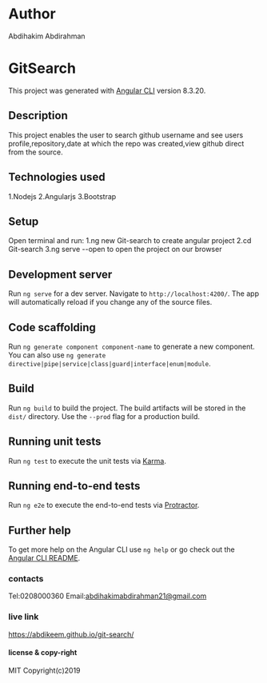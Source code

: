 # Author
Abdihakim Abdirahman

# GitSearch

This project was generated with [Angular CLI](https://github.com/angular/angular-cli) version 8.3.20.

## Description
This project enables the user to search github username and see users profile,repository,date at which the repo was created,view github direct from the source.

## Technologies used
1.Nodejs 2.Angularjs 3.Bootstrap

## Setup
Open terminal and run: 1.ng new Git-search to create angular project 2.cd Git-search 3.ng serve --open to open the project on our browser

## Development server

Run `ng serve` for a dev server. Navigate to `http://localhost:4200/`. The app will automatically reload if you change any of the source files.

## Code scaffolding

Run `ng generate component component-name` to generate a new component. You can also use `ng generate directive|pipe|service|class|guard|interface|enum|module`.

## Build

Run `ng build` to build the project. The build artifacts will be stored in the `dist/` directory. Use the `--prod` flag for a production build.

## Running unit tests

Run `ng test` to execute the unit tests via [Karma](https://karma-runner.github.io).

## Running end-to-end tests

Run `ng e2e` to execute the end-to-end tests via [Protractor](http://www.protractortest.org/).

## Further help

To get more help on the Angular CLI use `ng help` or go check out the [Angular CLI README](https://github.com/angular/angular-cli/blob/master/README.md).

### contacts
Tel:0208000360 Email:abdihakimabdirahman21@gmail.com

### live link
https://abdikeem.github.io/git-search/


#### license & copy-right
MIT Copyright(c)2019

